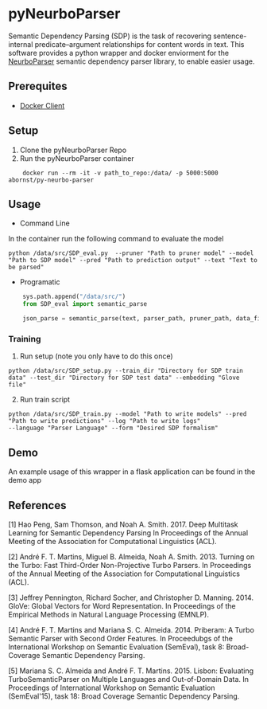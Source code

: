 # pyNeurboParser
Semantic Dependency Parsing (SDP) is the task of recovering sentence-internal predicate–argument relationships for content words in text. This software provides a python wrapper and docker enviorment for the [NeurboParser](https://github.com/Noahs-ARK/NeurboParser) semantic dependency parser library, to enable easier usage. 

## Prerequites

- [Docker Client](https://www.docker.com/)

## Setup

1. Clone the pyNeurboParser Repo
2. Run the pyNeurboParser container
```
	docker run --rm -it -v path_to_repo:/data/ -p 5000:5000 abornst/py-neurbo-parser
```

## Usage 
- Command Line

In the container run the following command to evaluate the model

```
python /data/src/SDP_eval.py  --pruner "Path to pruner model" --model "Path to SDP model" --pred "Path to prediction output" --text "Text to be parsed"
```

- Programatic

```python
    sys.path.append("/data/src/")
    from SDP_eval import semantic_parse

    json_parse = semantic_parse(text, parser_path, pruner_path, data_file, model_path, prediction_path)
```

### Training    
1. Run setup (note you only have to do this once)

```
python /data/src/SDP_setup.py --train_dir "Directory for SDP train data" --test_dir "Directory for SDP test data" --embedding "Glove file"
```

2. Run train script 
```
python /data/src/SDP_train.py --model "Path to write models" --pred "Path to write predictions" --log "Path to write logs"
--language "Parser Language" --form "Desired SDP formalism"
```

## Demo
An example usage of this wrapper in a flask application can be found in the demo app

## References
	
[1] Hao Peng, Sam Thomson, and Noah A. Smith. 2017. 
Deep Multitask Learning for Semantic Dependency Parsing
In Proceedings of the Annual Meeting of the Association for Computational Linguistics (ACL).
	
[2] André F. T. Martins, Miguel B. Almeida, Noah A. Smith. 2013. 
Turning on the Turbo: Fast Third-Order Non-Projective Turbo Parsers. 
In Proceedings of the Annual Meeting of the Association for Computational Linguistics (ACL).
	
[3] Jeffrey Pennington, Richard Socher, and Christopher D. Manning. 2014. 
GloVe: Global Vectors for Word Representation. 
In Proceedings of the Empirical Methods in Natural Language Processing (EMNLP).

[4] André F. T. Martins and Mariana S. C. Almeida. 2014.
Priberam: A Turbo Semantic Parser with Second Order Features.
In Proceedubgs of the International Workshop on Semantic Evaluation (SemEval), task 8: Broad-Coverage Semantic Dependency Parsing.

[5] Mariana S. C. Almeida and André F. T. Martins. 2015.
Lisbon: Evaluating TurboSemanticParser on Multiple Languages and Out-of-Domain Data.
In Proceedings of International Workshop on Semantic Evaluation (SemEval'15), task 18: Broad Coverage Semantic Dependency Parsing.
